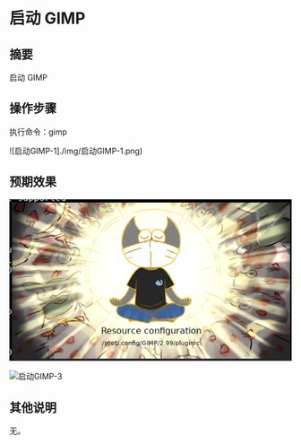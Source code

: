 # 启动 GIMP

## 摘要

启动 GIMP

## 操作步骤

执行命令：gimp

![启动GIMP-1]./img/启动GIMP-1.png)

## 预期效果

![启动GIMP-2](./img/启动GIMP-2.png)

![启动GIMP-3](./启动GIMP-3.png)

## 其他说明

无。
